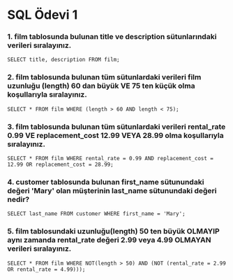 # SQL Ödevi 1 

### 1. film tablosunda bulunan title ve description sütunlarındaki verileri sıralayınız.

``` 
SELECT title, description FROM film;

```

### 2. film tablosunda bulunan tüm sütunlardaki verileri film uzunluğu (length) 60 dan büyük VE 75 ten küçük olma koşullarıyla sıralayınız.

```
SELECT * FROM film WHERE (length > 60 AND length < 75);

```

### 3. film tablosunda bulunan tüm sütunlardaki verileri rental_rate 0.99 VE replacement_cost 12.99 VEYA 28.99 olma koşullarıyla sıralayınız.

```
SELECT * FROM film WHERE rental_rate = 0.99 AND replacement_cost = 12.99 OR replacement_cost = 28.99;

```

### 4. customer tablosunda bulunan first_name sütunundaki değeri 'Mary' olan müşterinin last_name sütunundaki değeri nedir?

```
SELECT last_name FROM customer WHERE first_name = 'Mary';

```

### 5. film tablosundaki uzunluğu(length) 50 ten büyük OLMAYIP aynı zamanda rental_rate değeri 2.99 veya 4.99 OLMAYAN verileri sıralayınız.

```
SELECT * FROM film WHERE NOT(length > 50) AND (NOT (rental_rate = 2.99 OR rental_rate = 4.99)));

```